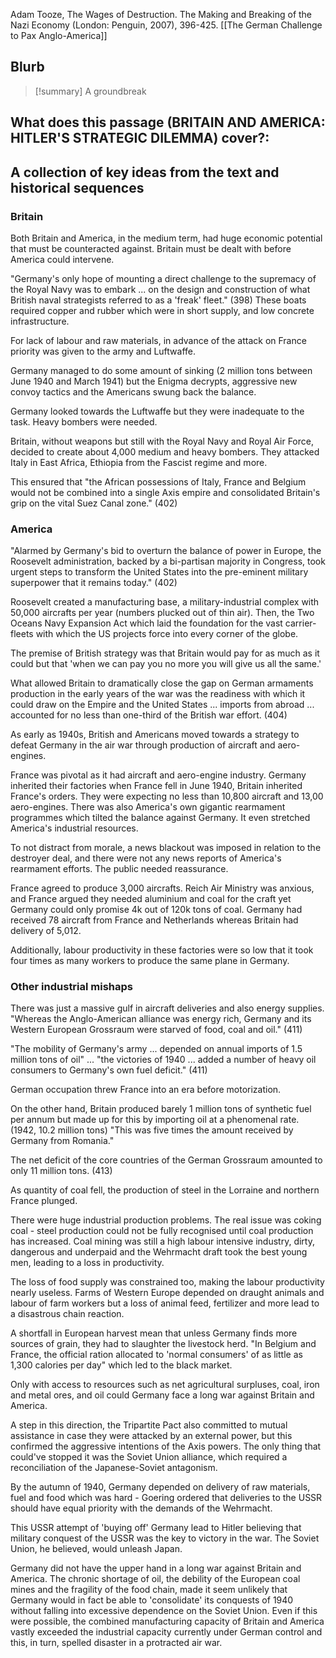 Adam Tooze, The Wages of Destruction. The Making and Breaking of the Nazi Economy
(London: Penguin, 2007), 396-425.
[[The German Challenge to Pax Anglo-America]]

## Blurb

>[!summary]
>A groundbreak

## What does this passage (BRITAIN AND AMERICA: HITLER'S STRATEGIC DILEMMA) cover?:

## A collection of key ideas from the text and historical sequences

### Britain

Both Britain and America, in the medium term, had huge economic potential that must be counteracted against. Britain must be dealt with before America could intervene.

"Germany's only hope of mounting a direct challenge to the supremacy of the Royal Navy was to embark ... on the design and construction of what British naval strategists referred to as a 'freak' fleet." (398) These boats required copper and rubber which were in short supply, and low concrete infrastructure.

For lack of labour and raw materials, in advance of the attack on France priority was given to the army and Luftwaffe.

Germany managed to do some amount of sinking (2 million tons between June 1940 and March 1941) but the Enigma decrypts, aggressive new convoy tactics and the Americans swung back the balance.

Germany looked towards the Luftwaffe but they were inadequate to the task. Heavy bombers were needed.

Britain, without weapons but still with the Royal Navy and Royal Air Force, decided to create about 4,000 medium and heavy bombers. They attacked Italy in East Africa, Ethiopia from the Fascist regime and more.

This ensured that "the African possessions of Italy, France and Belgium would not be combined into a single Axis empire and consolidated Britain's grip on the vital Suez Canal zone." (402)

### America

"Alarmed by Germany's bid to overturn the balance of power in Europe, the Roosevelt administration, backed by a bi-partisan majority in Congress, took urgent steps to transform the United States into the pre-eminent military superpower that it remains today." (402)

Roosevelt created a manufacturing base, a military-industrial complex with 50,000 aircrafts per year (numbers plucked out of thin air). Then, the Two Oceans Navy Expansion Act which laid the foundation for the vast carrier-fleets with which the US projects force into every corner of the globe.

The premise of British strategy was that Britain would pay for as much as it could but that 'when we can pay you no more you will give us all the same.'

What allowed Britain to dramatically close the gap on German armaments production in the early years of the war was the readiness with which it could draw on the Empire and the United States ... imports from abroad ... accounted for no less than one-third of the British war effort. (404)

As early as 1940s, British and Americans moved towards a strategy to defeat Germany in the air war through production of aircraft and aero-engines.

France was pivotal as it had aircraft and aero-engine industry. Germany inherited their factories when France fell in June 1940, Britain inherited France's orders. They were expecting no less than 10,800 aircraft and 13,00 aero-engines. There was also America's own gigantic rearmament programmes which tilted the balance against Germany. It even stretched America's industrial resources.

To not distract from morale, a news blackout was imposed in relation to the destroyer deal, and there were not any news reports of America's rearmament efforts. The public needed reassurance.

France agreed to produce 3,000 aircrafts. Reich Air Ministry was anxious, and France argued they needed aluminium and coal for the craft yet Germany could only promise 4k out of 120k tons of coal. Germany had received 78 aircraft from France and Netherlands whereas Britain had delivery of 5,012.

Additionally, labour productivity in these factories were so low that it took four times as many workers to produce the same plane in Germany.

### Other industrial mishaps

There was just a massive gulf in aircraft deliveries and also energy supplies. "Whereas the Anglo-American alliance was energy rich, Germany and its Western European Grossraum were starved of food, coal and oil." (411)

"The mobility of Germany's army ... depended on annual imports of 1.5 million tons of oil" ... "the victories of 1940 ... added a number of heavy oil consumers to Germany's own fuel deficit." (411)

German occupation threw France into an era before motorization.

On the other hand, Britain produced barely 1 million tons of synthetic fuel per annum but made up for this by importing oil at a phenomenal rate. (1942, 10.2 million tons) "This was five times the amount received by Germany from Romania."

The net deficit of the core countries of the German Grossraum amounted to only 11 million tons. (413)

As quantity of coal fell, the production of steel in the Lorraine and northern France plunged.

There were huge industrial production problems. The real issue was coking coal - steel production could not be fully recognised until coal production has increased. Coal mining was still a high labour intensive industry, dirty, dangerous and underpaid and the Wehrmacht draft took the best young men, leading to a loss in productivity.

The loss of food supply was constrained too, making the labour productivity nearly useless. Farms of Western Europe depended on draught animals and labour of farm workers but a loss of animal feed, fertilizer and more lead to a disastrous chain reaction.

A shortfall in European harvest mean that unless Germany finds more sources of grain, they had to slaughter the livestock herd. "In Belgium and France, the official ration allocated to 'normal consumers' of as little as 1,300 calories per day" which led to the black market.

Only with access to resources such as net agricultural surpluses, coal, iron and metal ores, and oil could Germany face a long war against Britain and America.

A step in this direction, the Tripartite Pact also committed to mutual assistance in case they were attacked by an external power, but this confirmed the aggressive intentions of the Axis powers. The only thing that could've stopped it was the Soviet Union alliance, which required a reconciliation of the Japanese-Soviet antagonism.

By the autumn of 1940, Germany depended on delivery of raw materials, fuel and food which was hard - Goering ordered that deliveries to the USSR should have equal priority with the demands of the Wehrmacht.

This USSR attempt of 'buying off' Germany lead to Hitler believing that military conquest of the USSR was the key to victory in the war. The Soviet Union, he believed, would unleash Japan.

Germany did not have the upper hand in a long war against Britain and America. The chronic shortage of oil, the debility of the European coal mines and the fragility of the food chain, made it seem unlikely that Germany would in fact be able to 'consolidate' its conquests of 1940 without falling into excessive dependence on the Soviet Union. Even if this were possible, the combined manufacturing capacity of Britain and America vastly exceeded the industrial capacity currently under German control and this, in turn, spelled disaster in a protracted air war.


```ad-quote


```
